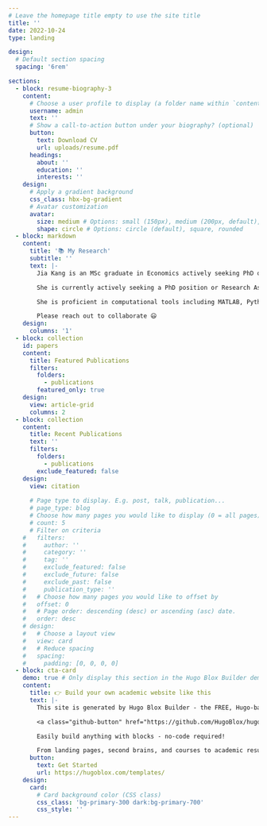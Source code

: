 ```yaml
---
# Leave the homepage title empty to use the site title
title: ''
date: 2022-10-24
type: landing

design:
  # Default section spacing
  spacing: '6rem'

sections:
  - block: resume-biography-3
    content:
      # Choose a user profile to display (a folder name within `content/authors/`)
      username: admin
      text: ''
      # Show a call-to-action button under your biography? (optional)
      button:
        text: Download CV
        url: uploads/resume.pdf
      headings:
        about: ''
        education: ''
        interests: ''
    design:
      # Apply a gradient background
      css_class: hbx-bg-gradient
      # Avatar customization
      avatar:
        size: medium # Options: small (150px), medium (200px, default), large (320px), xl (400px), xxl (500px)
        shape: circle # Options: circle (default), square, rounded
  - block: markdown
    content:
      title: '📚 My Research'
      subtitle: ''
      text: |-
        Jia Kang is an MSc graduate in Economics actively seeking PhD opportunities with a focus on industrial organization in the digital era and the transformation of the Chinese economy. Her leverages rigorous econometric models and macroeconomic theory to decode the complex interactions between economic policies and micro-level firm behaviors, seeking practical pathways for sustainable growth.

        She is currently actively seeking a PhD position or Research Assistant role to deepen his exploration into the heterogeneous transmission of monetary policy across households with varying income levels, the reshaping of market structures by digitalization, and the generalizable principles within China's unique development model. His independent research, “The Impact of Technological Progress on the Gender Wage Gap,” was presented at an international conference. In this work, he constructed a prefectural-city-level Total Factor Productivity database for China and found that technological progress significantly narrows the gender wage gap, particularly for female workers in rural and central regions.

        She is proficient in computational tools including MATLAB, Python, and Stata, and holds an exceptional GRE score of 336 and a TOEFL score of 103. Outside of economics, he is an avid winter sports enthusiast, having served as a volunteer for the Beijing Winter Olympics and led a project developing personalized ice and tourism services.

        Please reach out to collaborate 😃
    design:
      columns: '1'
  - block: collection
    id: papers
    content:
      title: Featured Publications
      filters:
        folders:
          - publications
        featured_only: true
    design:
      view: article-grid
      columns: 2
  - block: collection
    content:
      title: Recent Publications
      text: ''
      filters:
        folders:
          - publications
        exclude_featured: false
    design:
      view: citation
  
      # Page type to display. E.g. post, talk, publication...
      # page_type: blog
      # Choose how many pages you would like to display (0 = all pages)
      # count: 5
      # Filter on criteria
    #   filters:
    #     author: ''
    #     category: ''
    #     tag: ''
    #     exclude_featured: false
    #     exclude_future: false
    #     exclude_past: false
    #     publication_type: ''
    #   # Choose how many pages you would like to offset by
    #   offset: 0
    #   # Page order: descending (desc) or ascending (asc) date.
    #   order: desc
    # design:
    #   # Choose a layout view
    #   view: card
    #   # Reduce spacing
    #   spacing:
    #     padding: [0, 0, 0, 0]
  - block: cta-card
    demo: true # Only display this section in the Hugo Blox Builder demo site
    content:
      title: 👉 Build your own academic website like this
      text: |-
        This site is generated by Hugo Blox Builder - the FREE, Hugo-based open source website builder trusted by 250,000+ academics like you.

        <a class="github-button" href="https://github.com/HugoBlox/hugo-blox-builder" data-color-scheme="no-preference: light; light: light; dark: dark;" data-icon="octicon-star" data-size="large" data-show-count="true" aria-label="Star HugoBlox/hugo-blox-builder on GitHub">Star</a>

        Easily build anything with blocks - no-code required!

        From landing pages, second brains, and courses to academic resumés, conferences, and tech blogs.
      button:
        text: Get Started
        url: https://hugoblox.com/templates/
    design:
      card:
        # Card background color (CSS class)
        css_class: 'bg-primary-300 dark:bg-primary-700'
        css_style: ''
---
```

